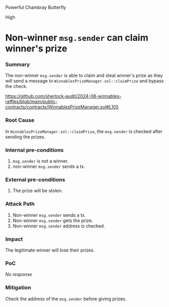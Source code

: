 Powerful Chambray Butterfly

High

# Non-winner `msg.sender` can claim winner's prize

### Summary

The non-winner `msg.sender` is able to claim and steal winner's prize as they will send a message to `WinnablesPrizeManager.sol::claimPrize` and bypass the check.

https://github.com/sherlock-audit/2024-08-winnables-raffles/blob/main/public-contracts/contracts/WinnablesPrizeManager.sol#L105


### Root Cause

In `WinnablesPrizeManager.sol::claimPrize`, the `msg.sender` is checked after sending the prizes.

### Internal pre-conditions

1. `msg.sender` is not a winner.
2. non-winner `msg.sender` sends a tx.

### External pre-conditions

1. The prize will be stolen.

### Attack Path

1. Non-winner `msg.sender` sends a tx.
2. Non-winner `msg.sender` gets the prize.
3.  Non-winner `msg.sender` address is checked.


### Impact

The legitimate winner will lose their prizes.

### PoC

_No response_

### Mitigation

Check the address of the `msg.sender` before giving prizes.